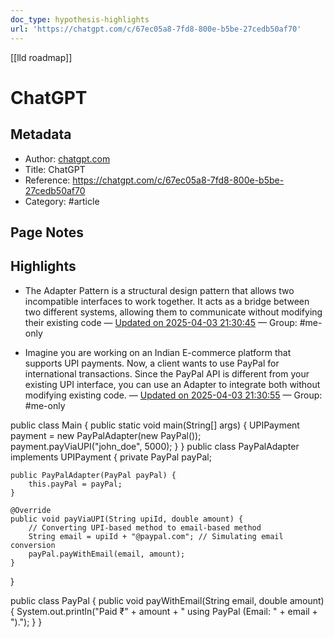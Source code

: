 ```yaml
---
doc_type: hypothesis-highlights
url: 'https://chatgpt.com/c/67ec05a8-7fd8-800e-b5be-27cedb50af70'
---
```

[[lld roadmap]]
# ChatGPT

## Metadata
- Author: [chatgpt.com]()
- Title: ChatGPT
- Reference: https://chatgpt.com/c/67ec05a8-7fd8-800e-b5be-27cedb50af70
- Category: #article

## Page Notes
## Highlights
- The Adapter Pattern is a structural design pattern that allows two incompatible interfaces to work together. It acts as a bridge between two different systems, allowing them to communicate without modifying their existing code — [Updated on 2025-04-03 21:30:45](https://hyp.is/zVvYhBCkEfCBJ1f6-_eiAQ/chatgpt.com/c/67ec05a8-7fd8-800e-b5be-27cedb50af70) — Group: #me-only

- Imagine you are working on an Indian E-commerce platform that supports UPI payments. Now, a client wants to use PayPal for international transactions. Since the PayPal API is different from your existing UPI interface, you can use an Adapter to integrate both without modifying existing code. — [Updated on 2025-04-03 21:30:55](https://hyp.is/02lx0hCkEfCddoPdpL_4gA/chatgpt.com/c/67ec05a8-7fd8-800e-b5be-27cedb50af70) — Group: #me-only



public class Main {
    public static void main(String[] args) {
        UPIPayment payment = new PayPalAdapter(new PayPal());
        payment.payViaUPI("john_doe", 5000);
    }
}
public class PayPalAdapter implements UPIPayment {
    private PayPal payPal;

    public PayPalAdapter(PayPal payPal) {
        this.payPal = payPal;
    }

    @Override
    public void payViaUPI(String upiId, double amount) {
        // Converting UPI-based method to email-based method
        String email = upiId + "@paypal.com"; // Simulating email conversion
        payPal.payWithEmail(email, amount);
    }
}

public class PayPal {
    public void payWithEmail(String email, double amount) {
        System.out.println("Paid ₹" + amount + " using PayPal (Email: " + email + ").");
    }
}
